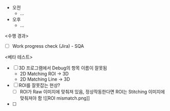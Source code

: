 - 오전
	- ...
- 오후
	- ...

<수행 경과>
- [ ] Work progress check (Jira) - SQA

<베타 테스트>
- [ ] 3D 프로그램에서 Debug의 항목 이름이 잘못됨
	- 2D Matching ROI -> 3D
	- 2D Matching Line -> 3D
- [ ] ROI를 잘못잡는 현상?
	- [ ] ROI가 Raw 이미지에 맞춰져 있음, 정상작동한다면 ROI는 Stitching 이미지에 맞춰져야 함
![[ROI mismatch.png]]
- [ ] 